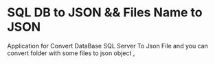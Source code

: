 # SQL DB to JSON && Files Name to JSON
Application for Convert DataBase SQL Server To Json File and you can convert folder with some files to json object ,


 

